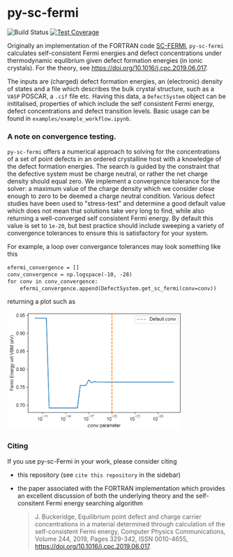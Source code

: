 # py-sc-fermi

![Build Status](https://github.com/bjmorgan/py-sc-fermi/actions/workflows/build.yml/badge.svg)
[![Test Coverage](https://api.codeclimate.com/v1/badges/e2ee22eaa4387f072ce7/test_coverage)](https://codeclimate.com/github/bjmorgan/py-sc-fermi/test_coverage)  

Originally an implementation of the FORTRAN code [SC-FERMI](https://github.com/jbuckeridge/sc-fermi), `py-sc-fermi` calculates self-consistent Fermi energies and defect concentrations under thermodynamic equlibrium given defect formation energies (in ionic crystals). For the theory, see https://doi.org/10.1016/j.cpc.2019.06.017.   

The inputs are (charged) defect formation energies, an (electronic) density of states and a file which describes the bulk crystal structure, such as a `VASP` POSCAR, a `.cif` file etc. Having this data, a `DefectSystem` object can be inititalised, properties of which include the self consistent Fermi energy, defect concentrations and defect transition levels. Basic usage can be found in `examples/example_workflow.ipynb`.

### A note on convergence testing.

`py-sc-fermi` offers a numerical approach to solving for the concentrations of a set of point defects in an ordered crystalline host with a knowledge of the defect formation energies. The search is guided by the constraint that the defective system must be charge neutral, or rather the net charge density should equal zero. We implement a convergence tolerance for the solver: a maximum value of the charge density which we consider close enough to zero to be deemed a charge neutral condition. Various defect studies have been used to "stress-test" and determine a good default value which does not mean that solutions take very long to find, while also returning a well-converged self consistent Fermi energy. By default this value is set to `1e-20`, but best practice should include sweeping a variety of convergence tolerances to ensure this is satisfactory for your system.

For example, a loop over convergance tolerances may look something like this
```
efermi_convergence = []
conv_convergence = np.logspace(-10, -28)
for conv in conv_convergence:
    efermi_convergence.append(DefectSystem.get_sc_fermi(conv=conv))
```

returning a plot such as

<img src="py_sc_fermi_convergence_testing.PNG" alt="convergence plot" width="400"/>

### Citing

If you use py-sc-Fermi in your work, please consider citing 
- this repository (see `cite this repository` in the sidebar)
- the paper associated with the FORTRAN implementation which provides an excellent discussion of both the underlying theory and the self-consitent Fermi energy searching algorithm  

   > J. Buckeridge, Equilibrium point defect and charge carrier concentrations in a material determined through calculation of the self-consistent Fermi energy, Computer Physics      Communications, Volume 244, 2019, Pages 329-342, ISSN 0010-4655, https://doi.org/10.1016/j.cpc.2019.06.017.
